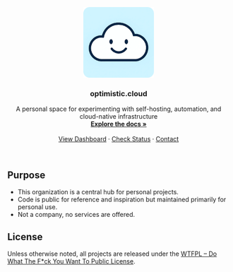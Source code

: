 <a id="readme-top"></a>

<div align="center">

  <img src="../logo11.png" width="160px" height="160px" alt="Logo">

  <h3 align="center">optimistic.cloud</h3>

  <p align="center">
    A personal space for experimenting with self-hosting, automation, and cloud-native infrastructure
    <br />
    <a href="https://documentation.optimistic.cloud"><strong>Explore the docs »</strong></a>
    <br />
    <br />
    <a href="https://dashboard.optimistic.cloud">View Dashboard</a>
    &middot;
    <a href="https://status.optimistic.cloud">Check Status</a>
    &middot;
    <a href="mailto:info@optimistic.cloud">Contact</a>
  </p>
</div>
</br>

## Purpose
- This organization is a central hub for personal projects.  
- Code is public for reference and inspiration but maintained primarily for personal use.  
- Not a company, no services are offered.

## License
Unless otherwise noted, all projects are released under the [WTFPL – Do What The F*ck You Want To Public License](http://www.wtfpl.net/about/).
